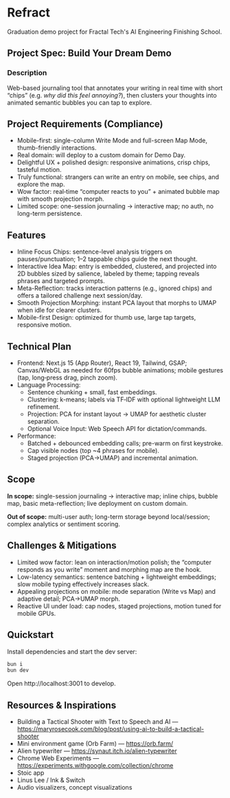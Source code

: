 # Refract

Graduation demo project for Fractal Tech's AI Engineering Finishing School.

## Project Spec: Build Your Dream Demo

### Description

Web-based journaling tool that annotates your writing in real time with short “chips” (e.g. _why did this feel annoying?_), then clusters your thoughts into animated semantic bubbles you can tap to explore.

## Project Requirements (Compliance)

- Mobile-first: single-column Write Mode and full-screen Map Mode, thumb-friendly interactions.
- Real domain: will deploy to a custom domain for Demo Day.
- Delightful UX + polished design: responsive animations, crisp chips, tasteful motion.
- Truly functional: strangers can write an entry on mobile, see chips, and explore the map.
- Wow factor: real‑time “computer reacts to you” + animated bubble map with smooth projection morph.
- Limited scope: one-session journaling → interactive map; no auth, no long-term persistence.

## Features

- Inline Focus Chips: sentence-level analysis triggers on pauses/punctuation; 1–2 tappable chips guide the next thought.
- Interactive Idea Map: entry is embedded, clustered, and projected into 2D bubbles sized by salience, labeled by theme; tapping reveals phrases and targeted prompts.
- Meta-Reflection: tracks interaction patterns (e.g., ignored chips) and offers a tailored challenge next session/day.
- Smooth Projection Morphing: instant PCA layout that morphs to UMAP when idle for clearer clusters.
- Mobile-first Design: optimized for thumb use, large tap targets, responsive motion.

## Technical Plan

- Frontend: Next.js 15 (App Router), React 19, Tailwind, GSAP; Canvas/WebGL as needed for 60fps bubble animations; mobile gestures (tap, long‑press drag, pinch zoom).
- Language Processing:
  - Sentence chunking + small, fast embeddings.
  - Clustering: k-means; labels via TF‑IDF with optional lightweight LLM refinement.
  - Projection: PCA for instant layout → UMAP for aesthetic cluster separation.
  - Optional Voice Input: Web Speech API for dictation/commands.
- Performance:
  - Batched + debounced embedding calls; pre-warm on first keystroke.
  - Cap visible nodes (top ~4 phrases for mobile).
  - Staged projection (PCA→UMAP) and incremental animation.

## Scope

**In scope:** single-session journaling → interactive map; inline chips, bubble map, basic meta-reflection; live deployment on custom domain.

**Out of scope:** multi-user auth; long-term storage beyond local/session; complex analytics or sentiment scoring.

## Challenges & Mitigations

- Limited wow factor: lean on interaction/motion polish; the “computer responds as you write” moment and morphing map are the hook.
- Low-latency semantics: sentence batching + lightweight embeddings; slow mobile typing effectively increases slack.
- Appealing projections on mobile: mode separation (Write vs Map) and adaptive detail; PCA→UMAP morph.
- Reactive UI under load: cap nodes, staged projections, motion tuned for mobile GPUs.

## Quickstart

Install dependencies and start the dev server:

```bash
bun i
bun dev
```

Open http://localhost:3001 to develop.

## Resources & Inspirations

- Building a Tactical Shooter with Text to Speech and AI — https://maryrosecook.com/blog/post/using-ai-to-build-a-tactical-shooter
- Mini environment game (Orb Farm) — https://orb.farm/
- Alien typewriter — https://synaut.itch.io/alien-typewriter
- Chrome Web Experiments — https://experiments.withgoogle.com/collection/chrome
- Stoic app
- Linus Lee / Ink & Switch
- Audio visualizers, concept visualizations
